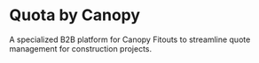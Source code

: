# Quota by Canopy
A specialized B2B platform for Canopy Fitouts to streamline quote management for construction projects.
